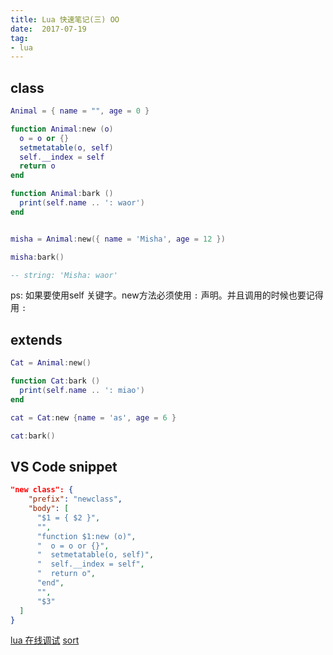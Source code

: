```yaml
---
title: Lua 快速笔记(三) OO
date:  2017-07-19
tag:
- lua
---
```


## class

``` lua
Animal = { name = "", age = 0 }

function Animal:new (o) 
  o = o or {}
  setmetatable(o, self)
  self.__index = self
  return o
end

function Animal:bark () 
  print(self.name .. ': waor')
end


misha = Animal:new({ name = 'Misha', age = 12 })

misha:bark()

-- string: 'Misha: waor'
```

ps: 如果要使用self 关键字。new方法必须使用 `:` 声明。并且调用的时候也要记得用 `:`

## extends

``` lua
Cat = Animal:new()

function Cat:bark ()
  print(self.name .. ': miao')
end

cat = Cat:new {name = 'as', age = 6 }

cat:bark()


```

## VS Code snippet

``` json
"new class": {
	"prefix": "newclass",
	"body": [
	  "$1 = { $2 }",
	  "",
	  "function $1:new (o)",
	  "  o = o or {}",
	  "  setmetatable(o, self)",
	  "  self.__index = self",
	  "  return o",
	  "end",
	  "",
	  "$3"
  ]
}
```


[lua 在线调试](https://tool.lu/coderunner/)
[sort](https://www.cnblogs.com/singledigit/p/6415902.html)
